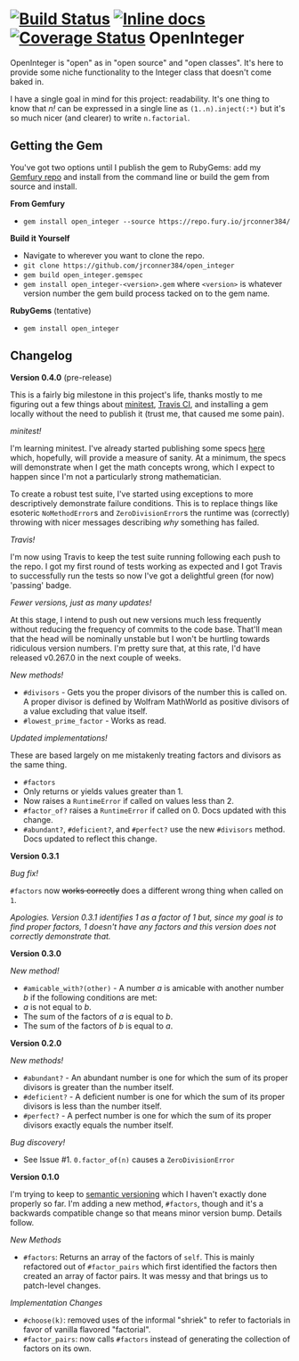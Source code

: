 [![Build Status](https://travis-ci.org/jrconner384/open_integer.svg?branch=production)](https://travis-ci.org/jrconner384/open_integer)
[![Inline docs](http://inch-ci.org/github/jrconner384/open_integer.svg?branch=production)](http://inch-ci.org/github/jrconner384/open_integer)
[![Coverage Status](https://coveralls.io/repos/jrconner384/open_integer/badge.svg?branch=production)](https://coveralls.io/r/jrconner384/open_integer?branch=production)
OpenInteger
===========
OpenInteger is "open" as in "open source" and "open classes". It's here to provide some niche functionality to the Integer class that doesn't come baked in.

I have a single goal in mind for this project: readability. It's one thing to know that _n!_ can be expressed in a single line as `(1..n).inject(:*)` but it's so much nicer (and clearer) to write `n.factorial`.

Getting the Gem
---------------
You've got two options until I publish the gem to RubyGems: add my [Gemfury repo](https://repo.fury.io/jrconner384/) and install from the command line or build the gem from source and install.

__From Gemfury__
- `gem install open_integer --source https://repo.fury.io/jrconner384/`

__Build it Yourself__
- Navigate to wherever you want to clone the repo.
- `git clone https://github.com/jrconner384/open_integer`
- `gem build open_integer.gemspec`
- `gem install open_integer-<version>.gem` where `<version>` is whatever version number the gem build process tacked on to the gem name.

__RubyGems__ (tentative)
- `gem install open_integer`

Changelog
---------
__Version 0.4.0__ (pre-release)

This is a fairly big milestone in this project's life, thanks mostly to me figuring out a few things about [minitest](https://github.com/seattlerb/minitest), [Travis CI](https://travis-ci.org/), and installing a gem locally without the need to publish it (trust me, that caused me some pain).

_minitest!_

I'm learning minitest. I've already started publishing some specs [here](test/specs) which, hopefully, will provide a measure of sanity. At a minimum, the specs will demonstrate when I get the math concepts wrong, which I expect to happen since I'm not a particularly strong mathematician.

To create a robust test suite, I've started using exceptions to more descriptively demonstrate failure conditions. This is to replace things like esoteric `NoMethodError`s and `ZeroDivisionError`s the runtime was (correctly) throwing with nicer messages describing _why_ something has failed.

_Travis!_

I'm now using Travis to keep the test suite running following each push to the repo. I got my first round of tests working as expected and I got Travis to successfully run the tests so now I've got a delightful green (for now) 'passing' badge.

_Fewer versions, just as many updates!_

At this stage, I intend to push out new versions much less frequently without reducing the frequency of commits to the code base. That'll mean that the head will be nominally unstable but I won't be hurtling towards ridiculous version numbers. I'm pretty sure that, at this rate, I'd have released v0.267.0 in the next couple of weeks.

_New methods!_
- `#divisors` - Gets you the proper divisors of the number this is called on. A proper divisor is defined by Wolfram MathWorld as positive divisors of a value excluding that value itself.
- `#lowest_prime_factor` - Works as read.

_Updated implementations!_

These are based largely on me mistakenly treating factors and divisors as the same thing.
- `#factors`
 - Only returns or yields values greater than 1.
 - Now raises a `RuntimeError` if called on values less than 2.
- `#factor_of?` raises a `RuntimeError` if called on 0. Docs updated with this change.
- `#abundant?`, `#deficient?`, and `#perfect?` use the new `#divisors` method. Docs updated to reflect this change.

__Version 0.3.1__

_Bug fix!_

`#factors` now ~~works correctly~~ does a different wrong thing when called on `1`.

_Apologies. Version 0.3.1 identifies 1 as a factor of 1 but, since my goal is to find proper factors, 1 doesn't have any factors and this version does not correctly demonstrate that._

__Version 0.3.0__

_New method!_

- `#amicable_with?(other)` - A number _a_ is amicable with another number _b_ if the following conditions are met:
 - _a_ is not equal to _b_.
 - The sum of the factors of _a_ is equal to _b_.
 - The sum of the factors of _b_ is equal to _a_.

__Version 0.2.0__

_New methods!_

- `#abundant?` - An abundant number is one for which the sum of its proper divisors is greater than the number itself.
- `#deficient?` - A deficient number is one for which the sum of its proper divisors is less than the number itself.
- `#perfect?` - A perfect number is one for which the sum of its proper divisors exactly equals the number itself.

_Bug discovery!_

- See Issue #1. `0.factor_of(n)` causes a `ZeroDivisionError`

__Version 0.1.0__

I'm trying to keep to [semantic versioning](semver.org) which I haven't exactly done properly so far. I'm adding a new method, `#factors`, though and it's a backwards compatible change so that means minor version bump. Details follow.

_New Methods_

- `#factors`: Returns an array of the factors of `self`. This is mainly refactored out of `#factor_pairs` which first identified the factors then created an array of factor pairs. It was messy and that brings us to patch-level changes.

_Implementation Changes_

- `#choose(k)`: removed uses of the informal "shriek" to refer to factorials in favor of vanilla flavored "factorial".
- `#factor_pairs`: now calls `#factors` instead of generating the collection of factors on its own.
